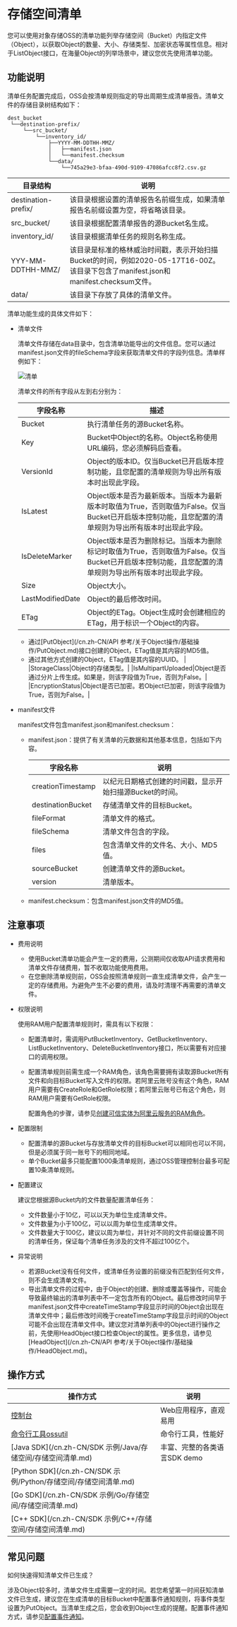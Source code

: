 # 存储空间清单

您可以使用对象存储OSS的清单功能列举存储空间（Bucket）内指定文件（Object），以获取Object的数量、大小、存储类型、加密状态等属性信息。相对于ListObject接口，在海量Object的列举场景中，建议您优先使用清单功能。

## 功能说明

清单任务配置完成后，OSS会按清单规则指定的导出周期生成清单报告。清单文件的存储目录树结构如下：

```
dest_bucket
 └──destination-prefix/
     └──src_bucket/
         └──inventory_id/
             ├──YYYY-MM-DDTHH-MMZ/
             │   ├──manifest.json
             │   └──manifest.checksum
             └──data/
                 └──745a29e3-bfaa-490d-9109-47086afcc8f2.csv.gz
```

|目录结构|说明|
|----|--|
|destination-prefix/|该目录根据设置的清单报告名前缀生成，如果清单报告名前缀设置为空，将省略该目录。|
|src\_bucket/|该目录根据配置清单报告的源Bucket名生成。|
|inventory\_id/|该目录根据清单任务的规则名称生成。|
|YYY-MM-DDTHH-MMZ/|该目录是标准的格林威治时间戳，表示开始扫描Bucket的时间，例如2020-05-17T16-00Z。该目录下包含了manifest.json和manifest.checksum文件。|
|data/|该目录下存放了具体的清单文件。|

清单功能生成的具体文件如下：

-   清单文件

    清单文件存储在data目录中，包含清单功能导出的文件信息。您可以通过manifest.json文件的fileSchema字段来获取清单文件的字段列信息。清单样例如下：

    ![清单](https://static-aliyun-doc.oss-accelerate.aliyuncs.com/assets/img/zh-CN/0347559951/p104943.png)

    清单文件的所有字段从左到右分别为：

    |字段名称|描述|
    |----|--|
    |Bucket|执行清单任务的源Bucket名称。|
    |Key|Bucket中Object的名称。Object名称使用URL编码，您必须解码后查看。 |
    |VersionId|Object的版本ID。仅当Bucket已开启版本控制功能，且您配置的清单规则为导出所有版本时出现此字段。 |
    |IsLatest|Object版本是否为最新版本。当版本为最新版本时取值为True，否则取值为False。仅当Bucket已开启版本控制功能，且您配置的清单规则为导出所有版本时出现此字段。 |
    |IsDeleteMarker|Object版本是否为删除标记。当版本为删除标记时取值为True，否则取值为False。仅当Bucket已开启版本控制功能，且您配置的清单规则为导出所有版本时出现此字段。 |
    |Size|Object大小。|
    |LastModifiedDate|Object的最后修改时间。|
    |ETag|Object的ETag。Object生成时会创建相应的ETag，用于标识一个Object的内容。

    -   通过[PutObject](/cn.zh-CN/API 参考/关于Object操作/基础操作/PutObject.md)接口创建的Object，ETag值是其内容的MD5值。
    -   通过其他方式创建的Object，ETag值是其内容的UUID。 |
    |StorageClass|Object的存储类型。|
    |IsMultipartUploaded|Object是否通过分片上传生成。如果是，则该字段值为True，否则为False。|
    |EncryptionStatus|Object是否已加密。若Object已加密，则该字段值为True，否则为False。|

-   manifest文件

    manifest文件包含manifest.json和manifest.checksum：

    -   manifest.json：提供了有关清单的元数据和其他基本信息，包括如下内容。

        |字段名称|说明|
        |----|--|
        |creationTimestamp|以纪元日期格式创建的时间戳，显示开始扫描源Bucket的时间。|
        |destinationBucket|存储清单文件的目标Bucket。|
        |fileFormat|清单文件的格式。|
        |fileSchema|清单文件包含的字段。|
        |files|包含清单文件的文件名、大小、MD5值。|
        |sourceBucket|创建清单文件的源Bucket。|
        |version|清单版本。|

    -   manifest.checksum：包含manifest.json文件的MD5值。

## 注意事项

-   费用说明
    -   使用Bucket清单功能会产生一定的费用，公测期间仅收取API请求费用和清单文件存储费用，暂不收取功能使用费用。
    -   在您删除清单规则前，OSS会按照清单规则一直生成清单文件，会产生一定的存储费用。为避免产生不必要的费用，请及时清理不再需要的清单文件。
-   权限说明

    使用RAM用户配置清单规则时，需具有以下权限：

    -   配置清单时，需调用PutBucketInventory、GetBucketInventory、ListBucketInventory、DeleteBucketInventory接口，所以需要有对应接口的调用权限。
    -   配置清单规则前需生成一个RAM角色，该角色需要拥有读取源Bucket所有文件和向目标Bucket写入文件的权限。若阿里云账号没有这个角色，RAM用户需要有CreateRole和GetRole权限；若阿里云账号已有这个角色，则RAM用户需要有GetRole权限。

        配置角色的步骤，请参见[创建可信实体为阿里云服务的RAM角色](/cn.zh-CN/角色管理/创建RAM角色/创建可信实体为阿里云服务的RAM角色.md)。

-   配置限制
    -   配置清单的源Bucket与存放清单文件的目标Bucket可以相同也可以不同，但是必须属于同一账号下的相同地域。
    -   单个Bucket最多只能配置1000条清单规则，通过OSS管理控制台最多可配置10条清单规则。
-   配置建议

    建议您根据源Bucket内的文件数量配置清单任务：

    -   文件数量小于10亿，可以以天为单位生成清单文件。
    -   文件数量为小于100亿，可以以周为单位生成清单文件。
    -   文件数量大于100亿，建议以周为单位，并针对不同的文件前缀设置不同的清单任务，保证每个清单任务涉及的文件不超过100亿个。
-   异常说明
    -   若源Bucket没有任何文件，或清单任务设置的前缀没有匹配到任何文件，则不会生成清单文件。
    -   导出清单文件的过程中，由于Object的创建、删除或覆盖等操作，可能会导致最终输出的清单列表中不一定包含所有的Object。最后修改时间早于manifest.json文件中createTimeStamp字段显示时间的Object会出现在清单文件中；最后修改时间晚于createTimeStamp字段显示时间的Object可能不会出现在清单文件中。建议您对清单列表中的Object进行操作之前，先使用HeadObject接口检查Object的属性。更多信息，请参见[HeadObject](/cn.zh-CN/API 参考/关于Object操作/基础操作/HeadObject.md)。

## 操作方式

|操作方式|说明|
|----|--|
|[控制台](/cn.zh-CN/控制台用户指南/存储空间管理/基础设置/设置存储空间清单.md)|Web应用程序，直观易用|
|[命令行工具ossutil](/cn.zh-CN/常用工具/命令行工具ossutil/常用命令/inventory.md)|命令行工具，性能好|
|[Java SDK](/cn.zh-CN/SDK 示例/Java/存储空间/存储空间清单.md)|丰富、完整的各类语言SDK demo|
|[Python SDK](/cn.zh-CN/SDK 示例/Python/存储空间/存储空间清单.md)|
|[Go SDK](/cn.zh-CN/SDK 示例/Go/存储空间/存储空间清单.md)|
|[C++ SDK](/cn.zh-CN/SDK 示例/C++/存储空间/存储空间清单.md)|

## 常见问题

如何快速得知清单文件已生成？

涉及Object较多时，清单文件生成需要一定的时间。若您希望第一时间获知清单文件已生成，建议您在生成清单的目标Bucket中配置事件通知规则，将事件类型设置为PutObject。当清单生成之后，您会收到Object生成的提醒。配置事件通知方式，请参见[配置事件通知](/cn.zh-CN/控制台用户指南/存储空间管理/基础设置/配置事件通知.md)。

